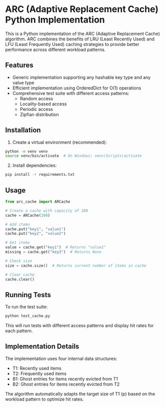 # ARC (Adaptive Replacement Cache) Python Implementation

This is a Python implementation of the ARC (Adaptive Replacement Cache) algorithm. ARC combines the benefits of LRU (Least Recently Used) and LFU (Least Frequently Used) caching strategies to provide better performance across different workload patterns.

## Features

- Generic implementation supporting any hashable key type and any value type
- Efficient implementation using OrderedDict for O(1) operations
- Comprehensive test suite with different access patterns:
  - Random access
  - Locality-based access
  - Periodic access
  - Zipfian distribution

## Installation

1. Create a virtual environment (recommended):
```bash
python -m venv venv
source venv/bin/activate  # On Windows: venv\Scripts\activate
```

2. Install dependencies:
```bash
pip install -r requirements.txt
```

## Usage

```python
from arc_cache import ARCache

# Create a cache with capacity of 100
cache = ARCache(100)

# Add items
cache.put("key1", "value1")
cache.put("key2", "value2")

# Get items
value = cache.get("key1")  # Returns "value1"
missing = cache.get("key3")  # Returns None

# Check size
size = cache.size()  # Returns current number of items in cache

# Clear cache
cache.clear()
```

## Running Tests

To run the test suite:

```bash
python test_cache.py
```

This will run tests with different access patterns and display hit rates for each pattern.

## Implementation Details

The implementation uses four internal data structures:
- T1: Recently used items
- T2: Frequently used items
- B1: Ghost entries for items recently evicted from T1
- B2: Ghost entries for items recently evicted from T2

The algorithm automatically adapts the target size of T1 (p) based on the workload pattern to optimize hit rates.
